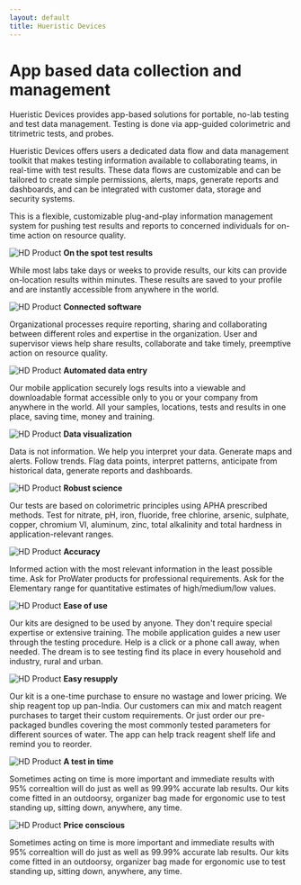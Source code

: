 ```yaml
---
layout: default
title: Hueristic Devices
---
```


# App based data collection and management

Hueristic Devices provides app-based solutions for portable, no-lab testing and test data management. Testing is done via app-guided colorimetric and titrimetric tests, and probes.
 
Hueristic Devices offers users a dedicated data flow and data management toolkit that makes testing information available to collaborating teams, in real-time with test results. These data flows are customizable and can be tailored to create simple permissions, alerts, maps, generate reports and dashboards, and can be integrated with customer data, storage and security systems.
 
This is a flexible, customizable plug-and-play information management system for pushing test results and reports to concerned individuals for on-time action on resource quality.


<div class="container">
  <div class="row">
    <div class="col-sm">
        <img class="d-block w-100" src="{{ site.baseurl }}images/assets/home_image_1.jpg" alt="HD Product">
      <strong>On the spot test results</strong>
      <p>While most labs take days or weeks to provide results, our kits can provide on-location results within minutes. These results are saved to your profile and are instantly accessible from anywhere in the world.</p>
    </div>
    <div class="col-sm">
        <img class="d-block w-100" src="{{ site.baseurl }}images/assets/home_image_2.jpg" alt="HD Product">
     <strong>Connected software</strong>
      <p>Organizational processes require reporting, sharing and collaborating between different roles and expertise in the organization. User and supervisor views help share results, collaborate and take timely, preemptive action on resource quality.</p>
    </div>
  </div>
  <div class="row">
    <div class="col-sm">
        <img class="d-block w-100" src="{{ site.baseurl }}images/assets/home_image_3.jpg" alt="HD Product">
     <strong>Automated data entry</strong>
      <p>Our mobile application securely logs  results into a viewable and downloadable format accessible only to you or your company from anywhere in the world. All your samples, locations, tests and results in one place, saving time, money and training.</p>
    </div>
    <div class="col-sm">
        <img class="d-block w-100" src="{{ site.baseurl }}images/assets/home_image_4.jpg" alt="HD Product">
     <strong>Data visualization</strong>
        <p>Data is not information. We help you interpret your data. Generate maps and alerts. Follow trends. Flag data points,  interpret patterns, anticipate from historical data, generate reports and dashboards.</p>
    </div>
  </div>
   <div class="row">
    <div class="col-sm">
        <img class="d-block w-100" src="{{ site.baseurl }}images/assets/home_image_5.jpg" alt="HD Product">
     <strong>Robust science</strong>
        <p>Our tests are based on colorimetric principles using APHA prescribed methods. Test for nitrate, pH, iron, fluoride, free chlorine, arsenic, sulphate, copper, chromium VI, aluminum, zinc, total alkalinity and total hardness in application-relevant ranges.</p>
    </div>
    <div class="col-sm">
        <img class="d-block w-100" src="{{ site.baseurl }}images/assets/home_image_6.jpg" alt="HD Product">
     <strong>Accuracy</strong>
        <p>Informed action with the most relevant information in the least possible time. Ask for ProWater products for professional requirements. Ask for the Elementary range for quantitative estimates of high/medium/low values.</p>
    </div>
  </div>
   <div class="row">
    <div class="col-sm">
        <img class="d-block w-100" src="{{ site.baseurl }}images/assets/home_image_7.jpg" alt="HD Product">
     <strong>Ease of use</strong>
        <p>Our kits are designed to be used by anyone. They  don't require special expertise or extensive training. The mobile application guides a new user through the testing procedure. Help is a click or a phone call away, when needed. The dream is to see testing find its place in every household and industry, rural and urban.</p>
    </div>
    <div class="col-sm">
        <img class="d-block w-100" src="{{ site.baseurl }}images/assets/home_image_8.jpg" alt="HD Product">
     <strong>Easy resupply</strong>
        <p>Our kit is a one-time purchase to ensure no wastage and lower pricing. We ship reagent top up pan-India. Our customers can mix and match reagent purchases to target their custom requirements. Or just order our pre-packaged bundles covering the most commonly tested parameters for different sources of water. The app can help track reagent shelf life and remind you to reorder.</p>
    </div>
  </div>
   <div class="row">
    <div class="col-sm">
        <img class="d-block w-100" src="{{ site.baseurl }}images/assets/home_image_4.jpg" alt="HD Product">
     <strong>A test in time</strong>
        <p>Sometimes acting on time is more important and immediate results with 95% correaltion will do just as well as 99.99% accurate lab results. Our kits come fitted in an outdoorsy, organizer bag made for ergonomic use to test standing up, sitting down, anywhere, any time.</p>
    </div>
    <div class="col-sm">
        <img class="d-block w-100" src="{{ site.baseurl }}images/assets/home_image_2.jpg" alt="HD Product">
     <strong>Price conscious</strong>
          <p>Sometimes acting on time is more important and immediate results with 95% correaltion will do just as well as 99.99% accurate lab results. Our kits come fitted in an outdoorsy, organizer bag made for ergonomic use to test standing up, sitting down, anywhere, any time.</p>
    </div>
  </div>
</div>


